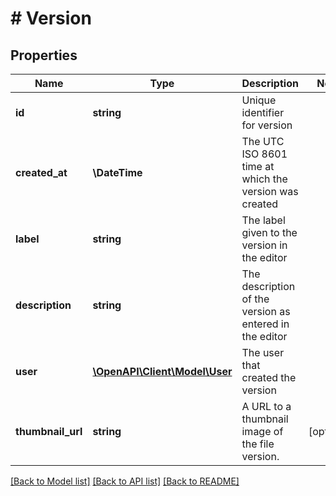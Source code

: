 # # Version

## Properties

Name | Type | Description | Notes
------------ | ------------- | ------------- | -------------
**id** | **string** | Unique identifier for version |
**created_at** | **\DateTime** | The UTC ISO 8601 time at which the version was created |
**label** | **string** | The label given to the version in the editor |
**description** | **string** | The description of the version as entered in the editor |
**user** | [**\OpenAPI\Client\Model\User**](User.md) | The user that created the version |
**thumbnail_url** | **string** | A URL to a thumbnail image of the file version. | [optional]

[[Back to Model list]](../../README.md#models) [[Back to API list]](../../README.md#endpoints) [[Back to README]](../../README.md)
